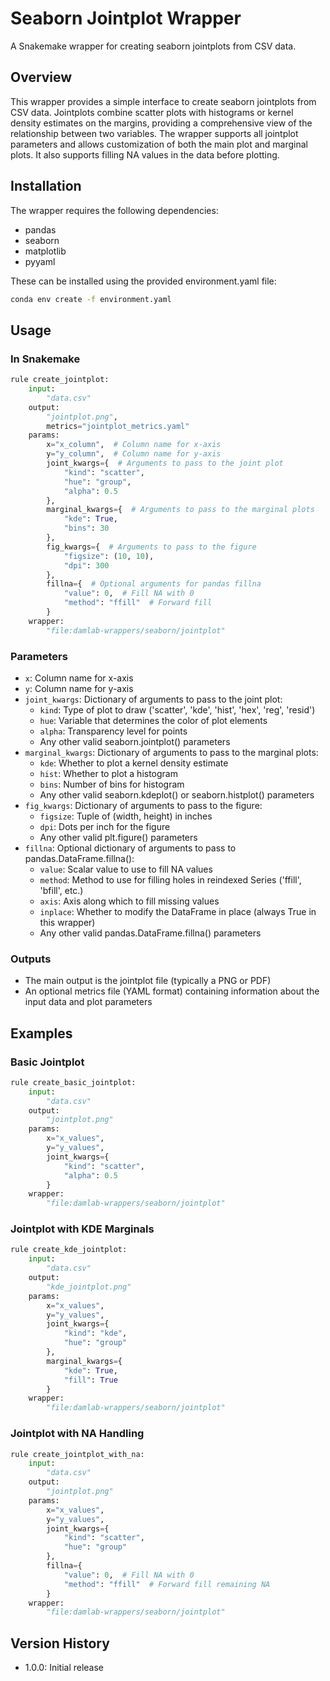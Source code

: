# Seaborn Jointplot Wrapper

A Snakemake wrapper for creating seaborn jointplots from CSV data.

## Overview

This wrapper provides a simple interface to create seaborn jointplots from CSV data. Jointplots combine scatter plots with histograms or kernel density estimates on the margins, providing a comprehensive view of the relationship between two variables. The wrapper supports all jointplot parameters and allows customization of both the main plot and marginal plots. It also supports filling NA values in the data before plotting.

## Installation

The wrapper requires the following dependencies:
- pandas
- seaborn
- matplotlib
- pyyaml

These can be installed using the provided environment.yaml file:

```bash
conda env create -f environment.yaml
```

## Usage

### In Snakemake

```python
rule create_jointplot:
    input:
        "data.csv"
    output:
        "jointplot.png",
        metrics="jointplot_metrics.yaml"
    params:
        x="x_column",  # Column name for x-axis
        y="y_column",  # Column name for y-axis
        joint_kwargs={  # Arguments to pass to the joint plot
            "kind": "scatter",
            "hue": "group",
            "alpha": 0.5
        },
        marginal_kwargs={  # Arguments to pass to the marginal plots
            "kde": True,
            "bins": 30
        },
        fig_kwargs={  # Arguments to pass to the figure
            "figsize": (10, 10),
            "dpi": 300
        },
        fillna={  # Optional arguments for pandas fillna
            "value": 0,  # Fill NA with 0
            "method": "ffill"  # Forward fill
        }
    wrapper:
        "file:damlab-wrappers/seaborn/jointplot"
```

### Parameters

- `x`: Column name for x-axis
- `y`: Column name for y-axis
- `joint_kwargs`: Dictionary of arguments to pass to the joint plot:
  - `kind`: Type of plot to draw ('scatter', 'kde', 'hist', 'hex', 'reg', 'resid')
  - `hue`: Variable that determines the color of plot elements
  - `alpha`: Transparency level for points
  - Any other valid seaborn.jointplot() parameters
- `marginal_kwargs`: Dictionary of arguments to pass to the marginal plots:
  - `kde`: Whether to plot a kernel density estimate
  - `hist`: Whether to plot a histogram
  - `bins`: Number of bins for histogram
  - Any other valid seaborn.kdeplot() or seaborn.histplot() parameters
- `fig_kwargs`: Dictionary of arguments to pass to the figure:
  - `figsize`: Tuple of (width, height) in inches
  - `dpi`: Dots per inch for the figure
  - Any other valid plt.figure() parameters
- `fillna`: Optional dictionary of arguments to pass to pandas.DataFrame.fillna():
  - `value`: Scalar value to use to fill NA values
  - `method`: Method to use for filling holes in reindexed Series ('ffill', 'bfill', etc.)
  - `axis`: Axis along which to fill missing values
  - `inplace`: Whether to modify the DataFrame in place (always True in this wrapper)
  - Any other valid pandas.DataFrame.fillna() parameters

### Outputs

- The main output is the jointplot file (typically a PNG or PDF)
- An optional metrics file (YAML format) containing information about the input data and plot parameters

## Examples

### Basic Jointplot

```python
rule create_basic_jointplot:
    input:
        "data.csv"
    output:
        "jointplot.png"
    params:
        x="x_values",
        y="y_values",
        joint_kwargs={
            "kind": "scatter",
            "alpha": 0.5
        }
    wrapper:
        "file:damlab-wrappers/seaborn/jointplot"
```

### Jointplot with KDE Marginals

```python
rule create_kde_jointplot:
    input:
        "data.csv"
    output:
        "kde_jointplot.png"
    params:
        x="x_values",
        y="y_values",
        joint_kwargs={
            "kind": "kde",
            "hue": "group"
        },
        marginal_kwargs={
            "kde": True,
            "fill": True
        }
    wrapper:
        "file:damlab-wrappers/seaborn/jointplot"
```

### Jointplot with NA Handling

```python
rule create_jointplot_with_na:
    input:
        "data.csv"
    output:
        "jointplot.png"
    params:
        x="x_values",
        y="y_values",
        joint_kwargs={
            "kind": "scatter",
            "hue": "group"
        },
        fillna={
            "value": 0,  # Fill NA with 0
            "method": "ffill"  # Forward fill remaining NA
        }
    wrapper:
        "file:damlab-wrappers/seaborn/jointplot"
```

## Version History

- 1.0.0: Initial release 